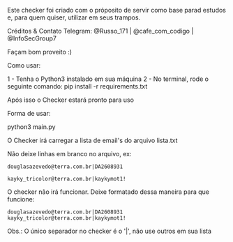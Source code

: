 Este checker foi criado com o próposito de servir como base parad estudos e, para quem quiser, utilizar em seus trampos.

Créditos & Contato Telegram: @Russo_171 | @cafe_com_codigo | @InfoSecGroup7

Façam bom proveito :)

Como usar:

1 - Tenha o Python3 instalado em sua máquina
2 - No terminal, rode o seguinte comando: pip install -r requirements.txt

Após isso o Checker estará pronto para uso

Forma de usar:

python3 main.py

O Checker irá carregar a lista de email's do arquivo lista.txt

Não deixe linhas em branco no arquivo, ex:

    douglasazevedo@terra.com.br|DA2608931

    kayky_tricolor@terra.com.br|kaykymot1!

O checker não irá funcionar. Deixe formatado dessa maneira para que funcione:

    douglasazevedo@terra.com.br|DA2608931
    kayky_tricolor@terra.com.br|kaykymot1!


Obs.: O único separador no checker é o '|', não use outros em sua lista

